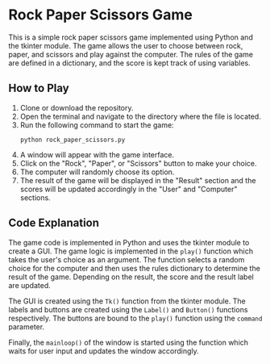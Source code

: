 <!DOCTYPE html>
<html>
<body>
	<h1>Rock Paper Scissors Game</h1>
	<p>This is a simple rock paper scissors game implemented using Python and the tkinter module. The game allows the user to choose between rock, paper, and scissors and play against the computer. The rules of the game are defined in a dictionary, and the score is kept track of using variables.</p>

<h2>How to Play</h2>
<ol>
	<li>Clone or download the repository.</li>
	<li>Open the terminal and navigate to the directory where the file is located.</li>
	<li>Run the following command to start the game:</li>
	<pre><code>python rock_paper_scissors.py</code></pre>
	<li>A window will appear with the game interface.</li>
	<li>Click on the "Rock", "Paper", or "Scissors" button to make your choice.</li>
	<li>The computer will randomly choose its option.</li>
	<li>The result of the game will be displayed in the "Result" section and the scores will be updated accordingly in the "User" and "Computer" sections.</li>
</ol>

<h2>Code Explanation</h2>
<p>The game code is implemented in Python and uses the tkinter module to create a GUI. The game logic is implemented in the <code>play()</code> function which takes the user's choice as an argument. The function selects a random choice for the computer and then uses the rules dictionary to determine the result of the game. Depending on the result, the score and the result label are updated.</p>

<p>The GUI is created using the <code>Tk()</code> function from the tkinter module. The labels and buttons are created using the <code>Label()</code> and <code>Button()</code> functions respectively. The buttons are bound to the <code>play()</code> function using the <code>command</code> parameter.</p>

<p>Finally, the <code>mainloop()</code> of the window is started using the function which waits for user input and updates the window accordingly.</p>
</body>
</html>
